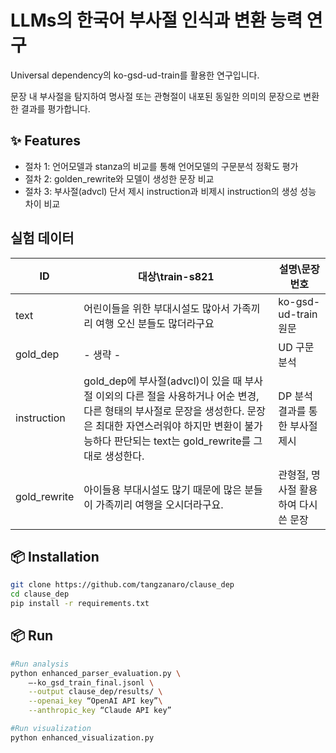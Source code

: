 
# LLMs의 한국어 부사절 인식과 변환 능력 연구
 
Universal dependency의 ko-gsd-ud-train를 활용한 연구입니다.

문장 내 부사절을 탐지하여 명사절 또는 관형절이 내포된 동일한 의미의 문장으로 변환한 결과를 평가합니다.

## ✨ Features
- 절차 1: 언어모델과 stanza의 비교를 통해 언어모델의 구문분석 정확도 평가
- 절차 2: golden_rewrite와 모델이 생성한 문장 비교
- 절차 3: 부사절(advcl) 단서 제시 instruction과 비제시 instruction의 생성 성능 차이 비교

## 실험 데이터
| ID    | 대상\train-s821           |        설명\문장 번호                 |
| ---------- | -------------------------|------------------------- |
| text | 어린이들을 위한 부대시설도 많아서 가족끼리 여행 오신 분들도 많더라구요|ko-gsd-ud-train 원문|
| gold_dep | - 생략 - |UD 구문 분석 |
| instruction | gold_dep에 부사절(advcl)이 있을 때 부사절 이외의 다른 절을 사용하거나 어순 변경, 다른 형태의 부사절로 문장을 생성한다. 문장은 최대한 자연스러워야 하지만 변환이 불가능하다 판단되는 text는 gold_rewrite를 그대로 생성한다.|DP 분석 결과를 통한 부사절 제시|
|gold_rewrite|아이들용 부대시설도 많기 때문에 많은 분들이 가족끼리 여행을 오시더라구요.|관형절, 명사절 활용하여 다시 쓴 문장|\


## 📦 Installation
```bash
git clone https://github.com/tangzanaro/clause_dep
cd clause_dep
pip install -r requirements.txt
```

## 📦 Run
```bash
#Run analysis
python enhanced_parser_evaluation.py \
    —-ko_gsd_train_final.jsonl \
    --output clause_dep/results/ \
    --openai_key “OpenAI API key”\
    --anthropic_key “Claude API key”

#Run visualization
python enhanced_visualization.py
